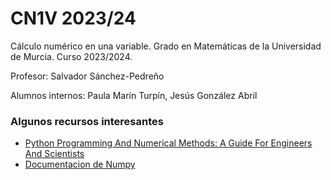 # CN1V 2023/24
Cálculo numérico en una variable. Grado en Matemáticas de la Universidad de Murcia. Curso 2023/2024.

Profesor: Salvador Sánchez-Pedreño

Alumnos internos: Paula Marín Turpín, Jesús González Abril

### Algunos recursos interesantes

- [Python Programming And Numerical Methods: A Guide For Engineers And Scientists](https://pythonnumericalmethods.berkeley.edu/notebooks/Index.html)
- [Documentacion de Numpy](https://numpy.org/doc/stable/)
